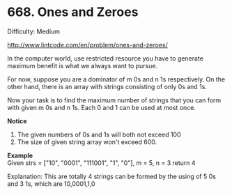 # 668. Ones and Zeroes

Difficulty: Medium

http://www.lintcode.com/en/problem/ones-and-zeroes/

In the computer world, use restricted resource you have to generate maximum benefit is what we always want to pursue.

For now, suppose you are a dominator of m 0s and n 1s respectively. On the other hand, there is an array with strings consisting of only 0s and 1s.

Now your task is to find the maximum number of strings that you can form with given m 0s and n 1s. Each 0 and 1 can be used at most once.

**Notice**  
1. The given numbers of 0s and 1s will both not exceed 100
2. The size of given string array won't exceed 600.

**Example**  
Given strs = ["10", "0001", "111001", "1", "0"], m = 5, n = 3
return 4

Explanation: This are totally 4 strings can be formed by the using of 5 0s and 3 1s, which are 10,0001,1,0
